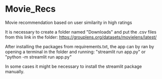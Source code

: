 # Movie_Recs

Movie recommendation based on user similarity in high ratings

It is necessary to create a folder named "Downloads" and put the .csv files from this link in the folder: https://grouplens.org/datasets/movielens/latest/

After installing the packages from requirements.txt, the app can by ran by opening a terminal in the folder and running: "streamlit run app.py" or "python -m streamlit run app.py"

In some cases it might be necessary to install the streamlit package manually.
